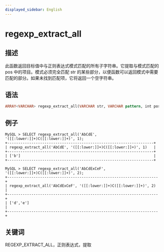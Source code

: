 ```yaml
---
displayed_sidebar: English
---
```


# regexp_extract_all

## 描述

此函数返回目标值中与正则表达式模式匹配的所有子字符串。它提取与模式匹配的 pos 中的项目。模式必须完全匹配 str 的某些部分，以便函数可以返回模式中需要匹配的部分。如果未找到匹配项，它将返回一个空字符串。

## 语法

```Haskell
ARRAY<VARCHAR> regexp_extract_all(VARCHAR str, VARCHAR pattern, int pos)
```

## 例子

```Plain Text
MySQL > SELECT regexp_extract_all('AbCdE', '([[:lower:]]+)C([[:lower:]]+)', 1);
+-------------------------------------------------------------------+
| regexp_extract_all('AbCdE', '([[:lower:]]+)C([[:lower:]]+)', 1)   |
+-------------------------------------------------------------------+
| ['b']                                                             |
+-------------------------------------------------------------------+

MySQL > SELECT regexp_extract_all('AbCdExCeF', '([[:lower:]]+)C([[:lower:]]+)', 2);
+---------------------------------------------------------------------+
| regexp_extract_all('AbCdExCeF', '([[:lower:]]+)C([[:lower:]]+)', 2) |
+---------------------------------------------------------------------+
| ['d','e']                                                           |
+---------------------------------------------------------------------+
```

## 关键词

REGEXP_EXTRACT_ALL，正则表达式，提取